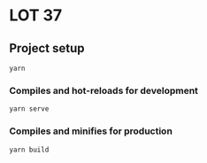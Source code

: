 # LOT 37

## Project setup
```
yarn
```

### Compiles and hot-reloads for development
```
yarn serve
```

### Compiles and minifies for production
```
yarn build
```

